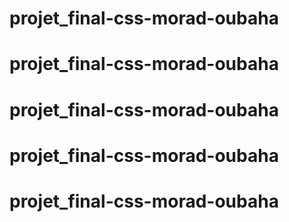 # projet_final-css-morad-oubaha
# projet_final-css-morad-oubaha
# projet_final-css-morad-oubaha
# projet_final-css-morad-oubaha
# projet_final-css-morad-oubaha

